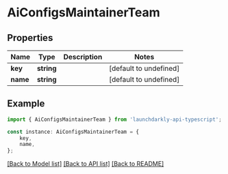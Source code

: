 # AiConfigsMaintainerTeam


## Properties

Name | Type | Description | Notes
------------ | ------------- | ------------- | -------------
**key** | **string** |  | [default to undefined]
**name** | **string** |  | [default to undefined]

## Example

```typescript
import { AiConfigsMaintainerTeam } from 'launchdarkly-api-typescript';

const instance: AiConfigsMaintainerTeam = {
    key,
    name,
};
```

[[Back to Model list]](../README.md#documentation-for-models) [[Back to API list]](../README.md#documentation-for-api-endpoints) [[Back to README]](../README.md)
